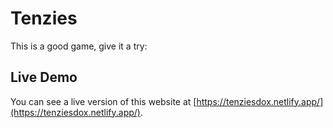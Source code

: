 
# Tenzies

This is a good game, give it a try:

## Live Demo

You can see a live version of this website at [https://tenziesdox.netlify.app/](https://tenziesdox.netlify.app/).

